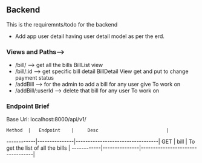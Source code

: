 ## Backend
This is the requiremnts/todo for the backend

- Add app user detail having user detail model as per the erd.

### Views and Paths-->
- /bill/     --> get all the bills BillList view
- /bill/:id  --> get specific bill detail BillDetail View get and put to change payment status
- /addBill   --> for the admin to add a bill for any user give To work on 
- /addBill/:userId --> delete that bill for any user To work on


### Endpoint Brief

Base Url: localhost:8000/api/v1/

    Method  |   Endpoint    |     Desc                         |
------------|---------------|----------------------------------|
    GET     |   bill        | To get the list of all the bills |
------------|---------------|----------------------------------|